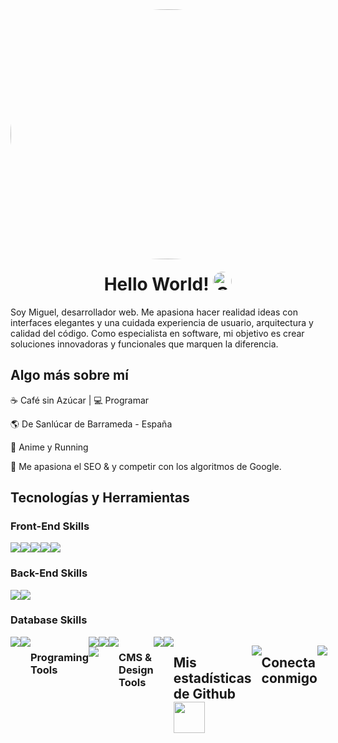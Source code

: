 <!--
**MiguelSEO1/MiguelSEO1** is a ✨ _special_ ✨ repository because its `README.md` (this file) appears on your GitHub profile.

Here are some ideas to get you started:

- 🔭 I’m currently working on ...
- 🌱 I’m currently learning ...
- 👯 I’m looking to collaborate on ...
- 🤔 I’m looking for help with ...
- 💬 Ask me about ...
- 📫 How to reach me: ...
- 😄 Pronouns: ...
- ⚡ Fun fact: ...
-->



<div align="center">	
   <img  alt="GIF" src="https://camo.githubusercontent.com/3cdc0b0a0b6d3d32ea8c14270d0dff8bda5d4f5a0478389000fd75226988889d/68747470733a2f2f6d656469612e67697068792e636f6d2f6d656469612f754d30517a724857534472344b77624333762f67697068792e676966" width="1200" height="400" style="border-radius:50%"/>
</div>
<h1 align="center" style="margin-top: 20px;">Hello World! <img src="https://camo.githubusercontent.com/2749e21deaadd3fb4a4feccd9af8aa6f3a2ea087c66e4533972fc91dd87a3a69/68747470733a2f2f6d656469612e67697068792e636f6d2f6d656469612f4f366e543944536f69555659512f67697068792e676966" style="border-radius:50%" width="30" alt="GIF Creación" /></h1>

Soy Miguel, desarrollador web. Me apasiona hacer realidad ideas con interfaces elegantes y una cuidada experiencia de usuario, arquitectura y calidad del código. Como especialista en software, mi objetivo es crear soluciones innovadoras y funcionales que marquen la diferencia.


<h2>Algo más sobre mí</h2>

☕ Café sin Azúcar | :computer: Programar

 :earth_americas: De Sanlúcar de Barrameda - España

 🤖 Anime y Running

 🌱 Me apasiona el SEO & y competir con los algoritmos de Google.

## Tecnologías y Herramientas  
### Front-End Skills
<div style="display:flex;">
	<a href="https://github.com/MiguelSEO1">
  		<img src="https://img.shields.io/badge/HTML5-E34F26?style=for-the-badge&logo=html5&logoColor=white"> 
	</a>	
  	<a href="https://github.com/MiguelSEO1">
		<img src="https://img.shields.io/badge/CSS3-1572B6?style=for-the-badge&logo=css3&logoColor=white">
	</a>
  	<a href="https://github.com/MiguelSEO1">
	  	<img src="https://img.shields.io/badge/JavaScript-F7DF1E?style=for-the-badge&logo=javascript&logoColor=black">
  	</a>
	<a href="https://github.com/MiguelSEO1">
	  	<img src="https://img.shields.io/badge/Bootstrap-563D7C?style=for-the-badge&logo=bootstrap&logoColor=white">
  	</a>
		  <a href="https://github.com/MiguelSEO1">
	  <img src="https://img.shields.io/badge/React-20232A?style=for-the-badge&logo=react&logoColor=61DAFB"> 
		</a>	  
</div>

### Back-End Skills

<div style="display:flex;">
	<a href="https://github.com/MiguelSEO1">
  <img src="https://img.shields.io/badge/Python-3776AB?style=for-the-badge&logo=python&logoColor=white">
     </a>
	<a href="https://github.com/MiguelSEO1">
<img src="https://img.shields.io/badge/Flask-000000?style=for-the-badge&logo=flask&logoColor=white">
	</a>
</div>

### Database Skills

<div style="display:flex;">
<a href="https://github.com/MiguelSEO1">	
  <img src="https://img.shields.io/badge/MySQL-4479A1?style=for-the-badge&logo=mysql&logoColor=white">
</a>
<a href="https://github.com/MiguelSEO1">	
  <img src="https://img.shields.io/badge/PostgreSQL-4169E1?style=for-the-badge&logo=postgresql&logoColor=white">
</a>
<div style="display:flex;">

### Programing Tools
<div style="display:flex;">
<a href="https://github.com/MiguelSEO1">
  <img src="https://img.shields.io/badge/GitHub-100000?style=for-the-badge&logo=github&logoColor=white"> <img src="https://img.shields.io/badge/Git-F05032?style=for-the-badge&logo=git&logoColor=white">
</a>
<a href="https://github.com/MiguelSEO1">
  <img src="https://img.shields.io/badge/Postman-FF6C37?style=for-the-badge&logo=Postman&logoColor=white">
</a>
<a href="https://github.com/MiguelSEO1">
  <img src="https://img.shields.io/badge/VSCode-0078D4?style=for-the-badge&logo=visual%20studio%20code&logoColor=white">
</a>
<div style="display:flex;">


### CMS & Design Tools

<div style="display:flex;">
<a href="https://github.com/MiguelSEO1">
  <img src="https://img.shields.io/badge/WordPress-21759B?style=for-the-badge&logo=wordpress&logoColor=white">
</a>	
<a href="https://github.com/MiguelSEO1">
  <img src="https://img.shields.io/badge/Canva-%2300C4CC.svg?&style=for-the-badge&logo=Canva&logoColor=white">
</a>

</div>

<h2>Mis estadísticas de Github <img src="https://camo.githubusercontent.com/09acbc6ee0482ed5a58365364190e9285054b3efea9ff48b0b25f9abdf006f93/68747470733a2f2f6d656469612e67697068792e636f6d2f6d656469612f6e4e4f41506a55646f346d705a466b4466382f67697068792e676966" width="50" /></h2>
<p align="center"> <img src="https://github-readme-stats.vercel.app/api?username=MiguelSEO1&show_icons=true&theme=gotham" />

## Conecta conmigo


<a href="https://www.linkedin.com/in/miguelangelceballossosa/" target="_blank">
  <p align="center"><img src="https://img.shields.io/badge/LinkedIn-0077B5?style=for-the-badge&logo=linkedin&logoColor=white" ></p>
</a>






